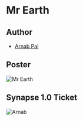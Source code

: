 # Mr Earth


## Author
- [Arnab Pal](https://github.com/arnabpal16)

## Poster
![Mr  Earth](https://user-images.githubusercontent.com/109953155/215186771-bbedf93c-3dff-40fb-b56d-90eec233e5fc.png)




## Synapse 1.0 Ticket

![Arnab](https://user-images.githubusercontent.com/109953155/214648453-07a3d7fd-4971-4921-93a8-860e3f9a63c4.png)


